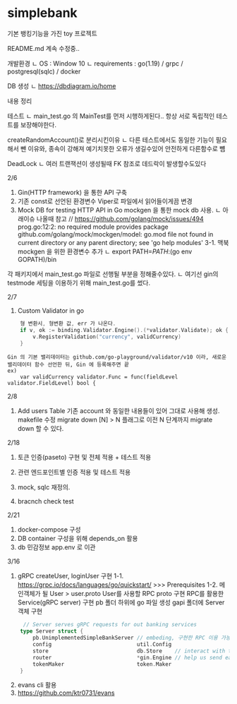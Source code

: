 # simplebank

기본 뱅킹기능을 가진 toy 프로젝트

README.md  계속 수정중..

개발환경
ㄴ OS : Window 10
ㄴ requirements : go(1.19) / grpc / postgresql(sqlc) / docker

DB 생성
ㄴ https://dbdiagram.io/home

내용 정리

테스트
ㄴ main_test.go 의 MainTest를 먼저 시행하게된다.. 항상 서로 독립적인 테스트를 보장해야한다.

createRandomAccount()로 분리시킨이유
ㄴ 다른 테스트에서도 동일한 기능이 필요해서 뺀 이유와, 종속이 강해져 예기치못한 오류가 생길수있어 안전하게 다른함수로 뻄

DeadLock
ㄴ 여러 트랜잭션이 생성될때 FK 참조로 데드락이 발생할수도있다



2/6
1. Gin(HTTP framework) 을 통한 API 구축
2. 기존 const로 선언된 환경변수 Viper로 파일에서 읽어들이게끔 변경
3. Mock DB for testing HTTP API in Go
mockgen 을 통한 mock db 사용.
ㄴ 아래이슈 나올때 참고 // https://github.com/golang/mock/issues/494
prog.go:12:2: no required module provides package github.com/golang/mock/mockgen/model: go.mod file not found in current directory or any parent directory; see 'go help modules'
3-1. 맥북 mockgen 을 위한 환경변수 추가
ㄴ export PATH=$PATH:$(go env GOPATH)/bin

각 패키지에서 main_test.go 파일로 선행될 부분을 정해줄수있다.
ㄴ 여기선 gin의 testmode 세팅을 이용하기 위해 main_test.go를 썼다.

2/7
1. Custom Validator in go 
```go
    형 변환시, 형변환 값, err 가 나온다.
	if v, ok := binding.Validator.Engine().(*validator.Validate); ok {
		v.RegisterValidation("currency", validCurrency)
	}
```
    Gin 의 기본 밸리데이터는 github.com/go-playground/validator/v10 이라, 새로운 밸리데이터 함수 선언한 뒤, Gin 에 등록해주면 끝
    ex) 
        var validCurrency validator.Func = func(fieldLevel validator.FieldLevel) bool {

2/8
1. Add users Table
    기존 account 와 동일한 내용들이 있어 그대로 사용해 생성.
    makefile 수정
        migrate down [N] > N 플래그로 이전 N 단계까지 migrate down 할 수 있다.

2/18
1. 토큰 인증(paseto) 구현 및 전체 적용 + 테스트 적용
2. 관련 엔드포인트별 인증 적용 및 테스트 적용
3. mock, sqlc 재정의.

4. bracnch check test

2/21
1. docker-compose 구성
2. DB container 구성을 위해 depends_on 활용
3. db 민감정보 app.env 로 이관

3/16
1. gRPC createUser, loginUser 구현
1-1. https://grpc.io/docs/languages/go/quickstart/ >>> Prerequisites
1-2. 메인객체가 될 User > user.proto
     User를 사용할 RPC proto 구현
     RPC를 활용한 Service(gRPC server) 구현
     pb 폴더 하위에 go 파일 생성
     gapi 폴더에 Server 객체 구현
```go
     // Server serves gRPC requests for out banking services
    type Server struct {
        pb.UnimplementedSimpleBankServer // embeding, 구현한 RPC 이용 가능
        config                           util.Config
        store                            db.Store    // interact with the database processing API requests from client
        router                           *gin.Engine // help us send each API request to the correct handler for processing
        tokenMaker                       token.Maker
    }
```
2. evans cli 활용
3. https://github.com/ktr0731/evans
